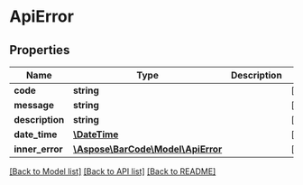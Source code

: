 # ApiError

## Properties
Name | Type | Description | Notes
---- | ---- | ----------- | -----
**code** | **string** |  | [optional] 
**message** | **string** |  | [optional] 
**description** | **string** |  | [optional] 
**date_time** | [**\DateTime**](\DateTime.md) |  | [optional] 
**inner_error** | [**\Aspose\BarCode\Model\ApiError**](ApiError.md) |  | [optional] 

[[Back to Model list]](../../README.md#documentation-for-models) [[Back to API list]](../../README.md#documentation-for-api-endpoints) [[Back to README]](../../README.md)


